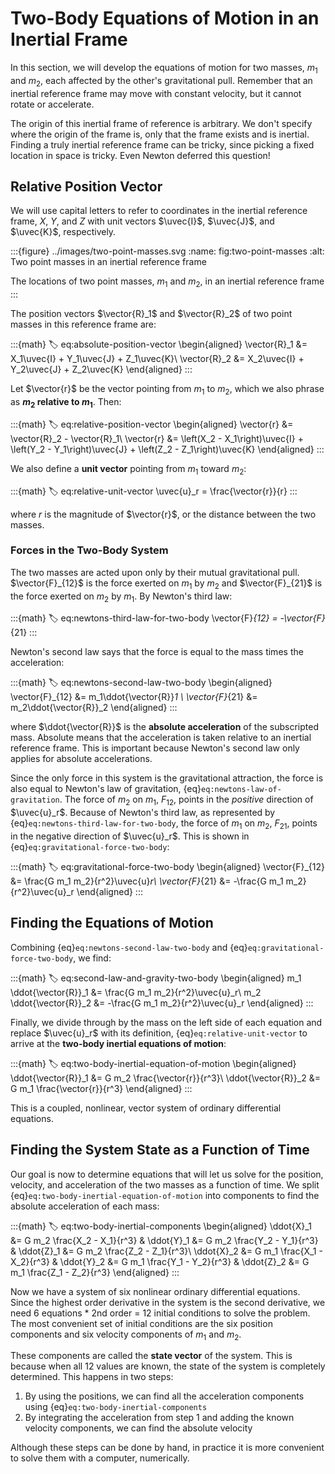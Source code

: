 # Two-Body Equations of Motion in an Inertial Frame

In this section, we will develop the equations of motion for two masses, $m_1$ and $m_2$, each affected by the other's gravitational pull. Remember that an inertial reference frame may move with constant velocity, but it cannot rotate or accelerate.

The origin of this inertial frame of reference is arbitrary. We don't specify where the origin of the frame is, only that the frame exists and is inertial. Finding a truly inertial reference frame can be tricky, since picking a fixed location in space is tricky. Even Newton deferred this question!

## Relative Position Vector

We will use capital letters to refer to coordinates in the inertial reference frame, $X$, $Y$, and $Z$ with unit vectors $\uvec{I}$, $\uvec{J}$, and $\uvec{K}$, respectively.

:::{figure} ../images/two-point-masses.svg
:name: fig:two-point-masses
:alt: Two point masses in an inertial reference frame

The locations of two point masses, $m_1$ and $m_2$, in an inertial reference frame
:::

The position vectors $\vector{R}_1$ and $\vector{R}_2$ of two point masses in this reference frame are:

:::{math}
:label: eq:absolute-position-vector
\begin{aligned}
  \vector{R}_1 &= X_1\uvec{I} + Y_1\uvec{J} + Z_1\uvec{K}\\
  \vector{R}_2 &= X_2\uvec{I} + Y_2\uvec{J} + Z_2\uvec{K}
\end{aligned}
:::

Let $\vector{r}$ be the vector pointing from $m_1$ to $m_2$, which we also phrase as **$m_2$ relative to $m_1$**. Then:

:::{math}
:label: eq:relative-position-vector
\begin{aligned}
  \vector{r} &= \vector{R}_2 - \vector{R}_1\\
  \vector{r} &= \left(X_2 - X_1\right)\uvec{I} + \left(Y_2 - Y_1\right)\uvec{J} + \left(Z_2 - Z_1\right)\uvec{K}
\end{aligned}
:::

We also define a **unit vector** pointing from $m_1$ toward $m_2$:

:::{math}
:label: eq:relative-unit-vector
\uvec{u}_r = \frac{\vector{r}}{r}
:::

where $r$ is the magnitude of $\vector{r}$, or the distance between the two masses.

### Forces in the Two-Body System

The two masses are acted upon only by their mutual gravitational pull. $\vector{F}_{12}$ is the force exerted on $m_1$ by $m_2$ and $\vector{F}_{21}$ is the force exerted on $m_2$ by $m_1$. By Newton's third law:

:::{math}
:label: eq:newtons-third-law-for-two-body
\vector{F}_{12} = -\vector{F}_{21}
:::

Newton's second law says that the force is equal to the mass times the acceleration:

:::{math}
:label: eq:newtons-second-law-two-body
\begin{aligned}
  \vector{F}_{12} &= m_1\ddot{\vector{R}}_1 \\
  \vector{F}_{21} &= m_2\ddot{\vector{R}}_2
\end{aligned}
:::

where $\ddot{\vector{R}}$ is the **absolute acceleration** of the subscripted mass. Absolute means that the acceleration is taken relative to an inertial reference frame. This is important because Newton's second law only applies for absolute accelerations.

Since the only force in this system is the gravitational attraction, the force is also equal to Newton's law of gravitation, {eq}`eq:newtons-law-of-gravitation`. The force of $m_2$ on $m_1$, $F_{12}$, points in the _positive_ direction of $\uvec{u}_r$. Because of Newton's third law, as represented by {eq}`eq:newtons-third-law-for-two-body`, the force of $m_1$ on $m_2$, $F_{21}$, points in the negative direction of $\uvec{u}_r$. This is shown in {eq}`eq:gravitational-force-two-body`:

:::{math}
:label: eq:gravitational-force-two-body
\begin{aligned}
  \vector{F}_{12} &= \frac{G m_1 m_2}{r^2}\uvec{u}_r\\
  \vector{F}_{21} &= -\frac{G m_1 m_2}{r^2}\uvec{u}_r
\end{aligned}
:::

## Finding the Equations of Motion

Combining {eq}`eq:newtons-second-law-two-body` and {eq}`eq:gravitational-force-two-body`, we find:

:::{math}
:label: eq:second-law-and-gravity-two-body
\begin{aligned}
  m_1 \ddot{\vector{R}}_1 &= \frac{G m_1 m_2}{r^2}\uvec{u}_r\\
  m_2 \ddot{\vector{R}}_2 &= -\frac{G m_1 m_2}{r^2}\uvec{u}_r
\end{aligned}
:::

Finally, we divide through by the mass on the left side of each equation and replace $\uvec{u}_r$ with its definition, {eq}`eq:relative-unit-vector` to arrive at the **two-body inertial equations of motion**:

:::{math}
:label: eq:two-body-inertial-equation-of-motion
\begin{aligned}
  \ddot{\vector{R}}_1 &= G m_2 \frac{\vector{r}}{r^3}\\
  \ddot{\vector{R}}_2 &= G m_1 \frac{\vector{r}}{r^3}
\end{aligned}
:::

This is a coupled, nonlinear, vector system of ordinary differential equations.

## Finding the System State as a Function of Time

Our goal is now to determine equations that will let us solve for the position, velocity, and acceleration of the two masses as a function of time. We split {eq}`eq:two-body-inertial-equation-of-motion` into components to find the absolute acceleration of each mass:

:::{math}
:label: eq:two-body-inertial-components
\begin{aligned}
  \ddot{X}_1 &= G m_2 \frac{X_2 - X_1}{r^3} & \ddot{Y}_1 &= G m_2 \frac{Y_2 - Y_1}{r^3} & \ddot{Z}_1 &= G m_2 \frac{Z_2 - Z_1}{r^3}\\
  \ddot{X}_2 &= G m_1 \frac{X_1 - X_2}{r^3} & \ddot{Y}_2 &= G m_1 \frac{Y_1 - Y_2}{r^3} & \ddot{Z}_2 &= G m_1 \frac{Z_1 - Z_2}{r^3}
\end{aligned}
:::

Now we have a system of six nonlinear ordinary differential equations. Since the highest order derivative in the system is the second derivative, we need 6 equations * 2nd order = 12 initial conditions to solve the problem. The most convenient set of initial conditions are the six position components and six velocity components of $m_1$ and $m_2$.

These components are called the **state vector** of the system. This is because when all 12 values are known, the state of the system is completely determined. This happens in two steps:

1. By using the positions, we can find all the acceleration components using {eq}`eq:two-body-inertial-components`
2. By integrating the acceleration from step 1 and adding the known velocity components, we can find the absolute velocity

Although these steps can be done by hand, in practice it is more convenient to solve them with a computer, numerically.

